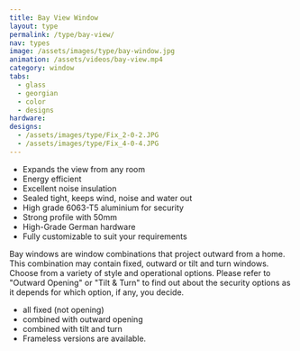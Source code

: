 ```yaml
---
title: Bay View Window
layout: type
permalink: /type/bay-view/
nav: types
image: /assets/images/type/bay-window.jpg
animation: /assets/videos/bay-view.mp4
category: window
tabs:
  - glass
  - georgian
  - color
  - designs
hardware:
designs:
  - /assets/images/type/Fix_2-0-2.JPG
  - /assets/images/type/Fix_4-0-4.JPG
---
```


- Expands the view from any room
- Energy efficient
- Excellent noise insulation
- Sealed tight, keeps wind, noise and water out
- High grade 6063-T5 aluminium for security
- Strong profile with 50mm
- High-Grade German hardware
- Fully customizable to suit your requirements

Bay windows are window combinations that project outward from a home. This combination may contain fixed, outward or tilt and turn windows. Choose from a variety of style and operational options. Please refer to "Outward Opening" or "Tilt & Turn" to find out about the security options as it depends for which option, if any, you decide.

- all fixed (not opening)
- combined with outward opening
- combined with tilt and turn
- Frameless versions are available.

